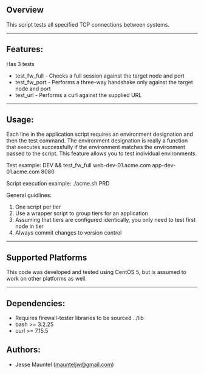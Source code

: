 ## Overview

This script tests all specified TCP connections between systems.

---

## Features:

Has 3 tests

* test_fw_full - Checks a full session against the target node and port
* test_fw_port - Performs a three-way handshake only against the target node and port
* test_url - Performs a curl against the supplied URL

---

## Usage:

Each line in the application script requires an environment designation and then the test command.  The environment designation is really a function that executes successfully if the environment matches the environment passed to the script.  This feature allows you to test individual environments.

Test example:
  DEV && test_fw_full web-dev-01.acme.com app-dev-01.acme.com 8080

Script execution example:
  ./acme.sh PRD


General guidlines:
1. One script per tier
2. Use a wrapper script to group tiers for an application
3. Assuming that tiers are configured identically, you only need to test first node in tier
4. Always commit changes to version control 

---

## Supported Platforms

This code was developed and tested using CentOS 5, but is assumed to work
on other platforms as well.

---

## Dependencies:

* Requires firewall-tester libraries to be sourced ../lib
* bash >= 3.2.25
* curl >= 7.15.5

## Authors:

* Jesse Mauntel (maunteljw@gmail.com)  
